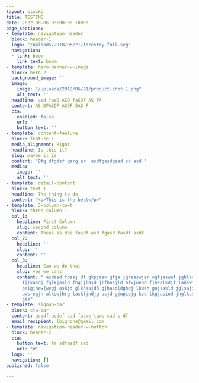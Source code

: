 ```yaml
---
layout: blocks
title: TESTING
date: 2022-08-06 03:00:00 +0000
page_sections:
- template: navigation-header
  block: header-1
  logo: "/uploads/2018/06/21/forestry-full.svg"
  navigation:
  - link: boom
    link_text: boom
- template: hero-banner-w-image
  block: hero-2
  background_image: ''
  image:
    image: "/uploads/2018/06/21/product-shot-1.png"
    alt_text: ''
  headline: asd fasD ASD faSDF AS FA
  content: AS DFASDF ASDF SAD F
  cta:
    enabled: false
    url: ''
    button_text: ''
- template: content-feature
  block: feature-1
  media_alignment: Right
  headline: Is this it?
  slug: maybe it is
  content: 'Dfg dfgdsf garg ar  asdfgasdgsad sd asd '
  media:
    image: ''
    alt_text: ''
- template: detail-content
  block: text-1
  headline: The thing to do
  content: "<p>This is the best</p>"
- template: 3-column-text
  block: three-column-1
  col_1:
    headline: First Column
    slug: second column
    content: Theas as das fasdf asd fgasd fasdf asdf
  col_2:
    headline: ''
    slug: ''
    content: ''
  col_3:
    headline: Can we do that
    slug: yes we cans
    content: " asdasd fpasj df gkpjask gfja jgreaswjer ogfjaswef jghlaswhjef klsajdk
      fjlkasdj fglkjasld fhgjjlasd jlfhasjld hfwjueho fjhsalkdjf lañswje ofgahjsw
      oeigjhaw{wegj askjd glkñasjdñ gjhasoldghdj lkweh gojsakld jglsajd gasjdl ghasjldghd
      awsregjh alkswjhrg laskljndjg asjd gjwpiejg ksd lkgjasiod jhglkasdolg jhwe gnslakd
      gas"
- template: signup-bar
  block: cta-bar
  content: aszdf asdef sad faswe tgwe sad s df
  email_recipient: lbignone@gmail.com
- template: navigation-header-w-button
  block: header-2
  cta:
    button_text: fa sdfasdf sad
    url: "#"
  logo: ''
  navigation: []
published: false

---
```

